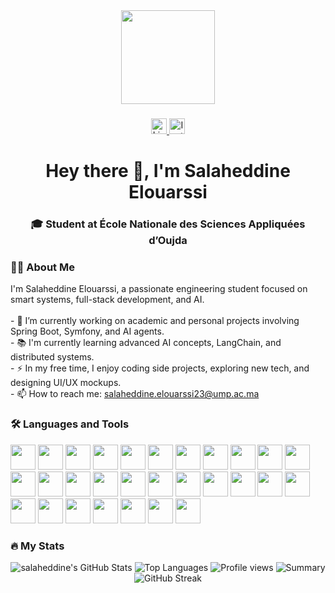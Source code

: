 <div align="center">
  <img height="150" src="https://media.giphy.com/media/M9gbBd9nbDrOTu1Mqx/giphy.gif" />
</div>

###

<div align="center">
  <a href="https://www.linkedin.com/in/el-ouarssi-salaheddine-50511a275/">
    <img src="https://img.shields.io/static/v1?message=LinkedIn&logo=linkedin&label=&color=0077B5&logoColor=white&labelColor=&style=for-the-badge" height="25" alt="LinkedIn" />
  </a>
  <a href="https://www.instagram.com/salaheddine_elouarssi/">
    <img src="https://img.shields.io/static/v1?message=Instagram&logo=instagram&label=&color=E4405F&logoColor=white&labelColor=&style=for-the-badge" height="25" alt="Instagram" />
  </a>
</div>

###

<h1 align="center">Hey there 👋, I'm Salaheddine Elouarssi</h1>

<h3 align="center">🎓 Student at École Nationale des Sciences Appliquées d’Oujda</h3>

###

<h3 align="left">👨‍💻 About Me</h3>

<p align="left">
I'm Salaheddine Elouarssi, a passionate engineering student focused on smart systems, full-stack development, and AI.<br><br>
- 🔭 I’m currently working on academic and personal projects involving Spring Boot, Symfony, and AI agents.<br>
- 📚 I'm currently learning advanced AI concepts, LangChain, and distributed systems.<br>
- ⚡ In my free time, I enjoy coding side projects, exploring new tech, and designing UI/UX mockups.<br>
- 📫 How to reach me: <a href="mailto:salaheddine.elouarssi23@ump.ac.ma">salaheddine.elouarssi23@ump.ac.ma</a>
</p>

###

<h3 align="left">🛠 Languages and Tools</h3>

<div align="left">
  <img src="https://cdn.jsdelivr.net/gh/devicons/devicon/icons/java/java-original.svg" height="40" />
  <img src="https://cdn.jsdelivr.net/gh/devicons/devicon/icons/spring/spring-original.svg" height="40" />
  <img src="https://cdn.jsdelivr.net/gh/devicons/devicon/icons/symfony/symfony-original.svg" height="40" />
  <img src="https://cdn.jsdelivr.net/gh/devicons/devicon/icons/php/php-original.svg" height="40" />
  <img src="https://cdn.jsdelivr.net/gh/devicons/devicon/icons/python/python-original.svg" height="40" />
  <img src="https://cdn.jsdelivr.net/gh/devicons/devicon/icons/javascript/javascript-original.svg" height="40" />
  <img src="https://cdn.jsdelivr.net/gh/devicons/devicon/icons/react/react-original.svg" height="40" />
  <img src="https://cdn.jsdelivr.net/gh/devicons/devicon/icons/nextjs/nextjs-original.svg" height="40" />
  <img src="https://cdn.jsdelivr.net/gh/devicons/devicon/icons/tailwindcss/tailwindcss-original-wordmark.svg" height="40" />
  <img src="https://cdn.jsdelivr.net/gh/devicons/devicon/icons/bootstrap/bootstrap-original.svg" height="40" />
  <img src="https://cdn.jsdelivr.net/gh/devicons/devicon/icons/html5/html5-original.svg" height="40" />
  <img src="https://cdn.jsdelivr.net/gh/devicons/devicon/icons/css3/css3-original.svg" height="40" />
  <img src="https://cdn.jsdelivr.net/gh/devicons/devicon/icons/c/c-original.svg" height="40" />
  <img src="https://cdn.jsdelivr.net/gh/devicons/devicon/icons/cplusplus/cplusplus-original.svg" height="40" />
  <img src="https://cdn.jsdelivr.net/gh/devicons/devicon/icons/mysql/mysql-original.svg" height="40" />
  <img src="https://cdn.jsdelivr.net/gh/devicons/devicon/icons/postgresql/postgresql-original.svg" height="40" />
  <img src="https://cdn.jsdelivr.net/gh/devicons/devicon/icons/mongodb/mongodb-original.svg" height="40" />
  <img src="https://cdn.jsdelivr.net/gh/devicons/devicon/icons/git/git-original.svg" height="40" />
  <img src="https://cdn.jsdelivr.net/gh/devicons/devicon/icons/docker/docker-plain-wordmark.svg" height="40" />
  <img src="https://cdn.jsdelivr.net/gh/devicons/devicon/icons/kubernetes/kubernetes-plain.svg" height="40" />
  <img src="https://cdn.jsdelivr.net/gh/devicons/devicon/icons/dot-net/dot-net-plain-wordmark.svg" height="40" />
  <img src="https://cdn.jsdelivr.net/gh/devicons/devicon/icons/intellij/intellij-original.svg" height="40" />
  <img src="https://cdn.jsdelivr.net/gh/devicons/devicon/icons/webstorm/webstorm-original.svg" height="40" />
  <img src="https://cdn.jsdelivr.net/gh/devicons/devicon/icons/phpstorm/phpstorm-original.svg" height="40" />
  <img src="https://cdn.jsdelivr.net/gh/devicons/devicon/icons/vscode/vscode-original.svg" height="40" />
  <img src="https://cdn.jsdelivr.net/gh/devicons/devicon/icons/visualstudio/visualstudio-plain.svg" height="40" />
  <img src="https://cdn.jsdelivr.net/gh/devicons/devicon/icons/jira/jira-original.svg" height="40" />
  <img src="https://cdn.jsdelivr.net/gh/devicons/devicon/icons/trello/trello-plain.svg" height="40" />
  <img src="https://cdn.jsdelivr.net/gh/devicons/devicon/icons/tomcat/tomcat-original.svg" height="40" />
</div>

###

<h3 align="left">🔥 My Stats</h3>

<p align="center">
  <img src="https://github-readme-stats.vercel.app/api?username=salaheddineelouarssi&show_icons=true&theme=tokyonight&count_private=true" alt="salaheddine's GitHub Stats" />
  <img src="https://github-readme-stats.vercel.app/api/top-langs/?username=salaheddineelouarssi&layout=compact&theme=tokyonight" alt="Top Languages" />
  <img src="https://komarev.com/ghpvc/?username=salaheddineelouarssi&style=for-the-badge" alt="Profile views" />
  <img src="https://github-profile-summary-cards.vercel.app/api/cards/profile-details?username=salaheddineelouarssi&theme=tokyonight" alt="Summary" />
  <img src="https://github-readme-streak-stats.herokuapp.com/?user=salaheddineelouarssi&theme=tokyonight" alt="GitHub Streak" />
</p>
